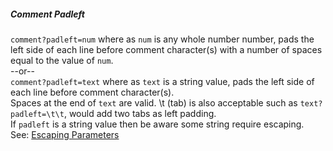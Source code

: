 ##### Comment Padleft

`comment?padleft=num` where as `num` is any whole number number, pads the left side of each line before comment character(s) with a number of spaces equal to the value of `num`.  
--or--  
`comment?padleft=text` where as `text` is a string value, pads the left side of each line before comment character(s).  
Spaces at the end of `text` are valid. \t (tab) is also acceptable such as `text?padleft=\t\t`, would add two tabs as left padding.  
If `padleft` is a string value then be aware some string require escaping.  
See: [Escaping Parameters](/pages/Docs/misc/EscapingParameters.html)  